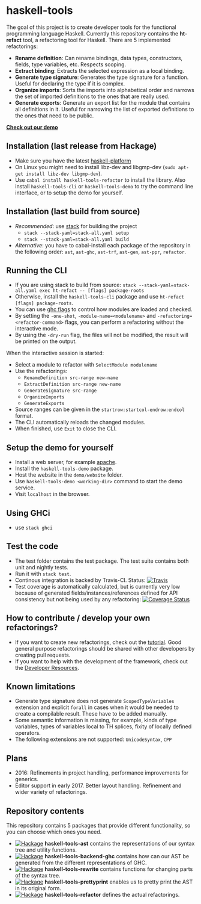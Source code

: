 # haskell-tools

The goal of this project is to create developer tools for the functional programming language Haskell. Currently this repository contains the **ht-refact** tool, a refactoring tool for Haskell. There are 5 implemented refactorings: 
  - **Rename definition**: Can rename bindings, data types, constructors, fields, type variables, etc. Respects scoping.
  - **Extract binding**: Extracts the selected expression as a local binding.
  - **Generate type signature**: Generates the type signature for a function. Useful for declaring the type if it is complex.
  - **Organize imports**: Sorts the imports into alphabetical order and narrows the set of imported definitions to the ones that are really used.
  - **Generate exports**: Generate an export list for the module that contains all definitions in it. Useful for narrowing the list of exported definitions to the ones that need to be public.

**[Check out our demo](http://haskelltools.org)**

## Installation (last release from Hackage)

  - Make sure you have the latest [haskell-platform](https://www.haskell.org/platform/)
  - On Linux you might need to install libz-dev and libgmp-dev (`sudo apt-get install libz-dev libgmp-dev`).
  - Use `cabal install haskell-tools-refactor` to install the library. Also install `haskell-tools-cli` or `haskell-tools-demo` to try the command line interface, or to setup the demo for yourself.

## Installation (last build from source)

  - *Recommended*: use [stack](https://docs.haskellstack.org/en/stable/README/) for building the project
    - `stack --stack-yaml=stack-all.yaml setup`
    - `stack --stack-yaml=stack-all.yaml build`
  - *Alternative*: you have to cabal-install each package of the repository in the following order: `ast`, `ast-ghc`, `ast-trf`, `ast-gen`, `ast-ppr`, `refactor`.
  
## Running the CLI

  - If you are using stack to build from source: `stack --stack-yaml=stack-all.yaml exec ht-refact -- [flags] package-roots`
  - Otherwise, install the `haskell-tools-cli` package and use `ht-refact [flags] package-roots`.
  - You can use [ghc flags](https://downloads.haskell.org/~ghc/latest/docs/html/users_guide/flags.html) to control how modules are loaded and checked.
  - By setting the `-one-shot`, `-module-name=<modulename>` and `-refactoring=<refactor-command>` flags, you can perform a refactoring without the interactive mode.
  - By using the `-dry-run` flag, the files will not be modified, the result will be printed on the output.
  
When the interactive session is started:
  - Select a module to refactor with `SelectModule modulename`
  - Use the refactorings:
    - `RenameDefinition src-range new-name`
    - `ExtractDefinition src-range new-name`
    - `GenerateSignature src-range`
    - `OrganizeImports`
    - `GenerateExports`
  - Source ranges can be given in the `startrow:startcol-endrow:endcol` format.
  - The CLI automatically reloads the changed modules.
  - When finished, use `Exit` to close the CLI.

## Setup the demo for yourself

  - Install a web server, for example [apache](https://httpd.apache.org/).
  - Install the `haskell-tools-demo` package.
  - Host the website in the `demo/website` folder.
  - Use `haskell-tools-demo <working-dir>` command to start the demo service.
  - Visit `localhost` in the browser.

## Using GHCi

  - use `stack ghci`

## Test the code

  - The test folder contains the test package. The test suite contains both unit and nightly tests.
  - Run it with `stack test`.
  - Continous integration is backed by Travis-CI. Status: [![Travis](https://img.shields.io/travis/haskell-tools/haskell-tools/master.svg)](https://travis-ci.org/haskell-tools/haskell-tools)
  - Test coverage is automatically calculated, but is currently very low because of generated fields/instances/references defined for API consistency but not being used by any refactoring: [![Coverage Status](https://coveralls.io/repos/github/haskell-tools/haskell-tools/badge.svg)](https://coveralls.io/github/haskell-tools/haskell-tools)

## How to contribute / develop your own refactorings?

 - If you want to create new refactorings, check out the [tutorial](https://github.com/haskell-tools/haskell-tools/wiki/How-to-write-refactorings%3F). Good general purpose refactorings should be shared with other developers by creating pull requests.
 - If you want to help with the development of the framework, check out the [Developer Resources](https://github.com/haskell-tools/haskell-tools/wiki/Developer-Resources).

## Known limitations

  - Generate type signature does not generate `ScopedTypeVariables` extension and explicit `forall` in cases when it would be needed to create a compilable result. These have to be added manually.
  - Some semantic information is missing, for example, kinds of type variables, types of variables local to TH splices, fixity of locally defined operators.
  - The following extensions are not supported: `UnicodeSyntax`, `CPP`

## Plans
  
  - 2016: Refinements in project handling, performance improvements for generics.
  - Editor support in early 2017. Better layout handling. Refinement and wider variety of refactorings.

## Repository contents

This repository contains 5 packages that provide different functionality, so you can choose which ones you need.
  - [![Hackage](https://img.shields.io/hackage/v/haskell-tools-ast.svg)](http://hackage.haskell.org/package/haskell-tools-ast) **haskell-tools-ast** contains the representations of our syntax tree and utility functions.
  - [![Hackage](https://img.shields.io/hackage/v/haskell-tools-backend-ghc.svg)](http://hackage.haskell.org/package/haskell-tools-backend-ghc) **haskell-tools-backend-ghc** contains how can our AST be generated from the different representations of GHC.
  - [![Hackage](https://img.shields.io/hackage/v/haskell-tools-rewrite.svg)](http://hackage.haskell.org/package/haskell-tools-rewrite) **haskell-tools-rewrite** contains functions for changing parts of the syntax tree.
  - [![Hackage](https://img.shields.io/hackage/v/haskell-tools-prettyprint.svg)](http://hackage.haskell.org/package/haskell-tools-prettyprint) **haskell-tools-prettyprint** enables us to pretty print the AST in its original form.
  - [![Hackage](https://img.shields.io/hackage/v/haskell-tools-refactor.svg)](http://hackage.haskell.org/package/haskell-tools-refactor) **haskell-tools-refactor** defines the actual refactorings.
